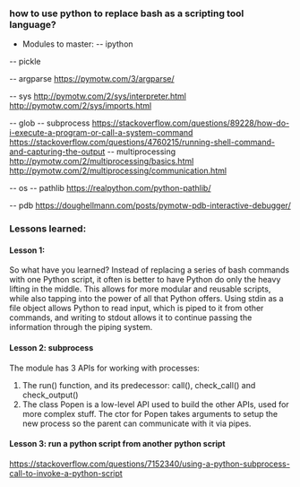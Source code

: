 ### how to use python to replace bash as a scripting tool language?
- Modules to master:
-- ipython

-- pickle

-- argparse
    https://pymotw.com/3/argparse/

-- sys
    http://pymotw.com/2/sys/interpreter.html
    http://pymotw.com/2/sys/imports.html

-- glob
-- subprocess
    https://stackoverflow.com/questions/89228/how-do-i-execute-a-program-or-call-a-system-command
    https://stackoverflow.com/questions/4760215/running-shell-command-and-capturing-the-output
-- multiprocessing
    http://pymotw.com/2/multiprocessing/basics.html
    http://pymotw.com/2/multiprocessing/communication.html

-- os
-- pathlib
    https://realpython.com/python-pathlib/
    
-- pdb
    https://doughellmann.com/posts/pymotw-pdb-interactive-debugger/




### Lessons learned:
#### Lesson 1:
So what have you learned? Instead of replacing a series of bash commands with one Python script, it often is better 
to have Python do only the heavy lifting in the middle. This allows for more modular and reusable scripts, while also 
tapping into the power of all that Python offers. Using stdin as a file object allows Python to read input, which is 
piped to it from other commands, and writing to stdout allows it to continue passing the information through the piping system. 


#### Lesson 2: subprocess
The module has 3 APIs for working with processes:
1. The run() function, and its predecessor: call(), check_call() and check_output()
2. The class Popen is a low-level API used to build the other APIs, used for more complex stuff. The ctor for Popen takes arguments to setup the new process so the parent can communicate with it via pipes.


#### Lesson 3: run a python script from another python script
https://stackoverflow.com/questions/7152340/using-a-python-subprocess-call-to-invoke-a-python-script




